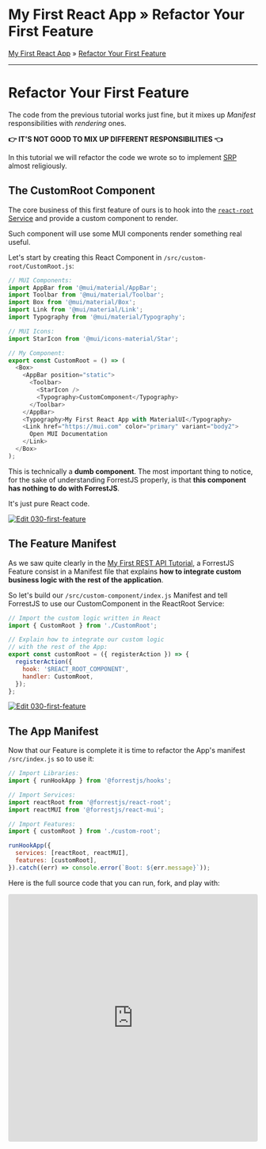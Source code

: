 <h1 class="tutorial-step"><span>My First React App &raquo;</span> Refactor Your First Feature</h1>

[My First React App](../README.md) &raquo; [Refactor Your First Feature](./README.md)

---

# Refactor Your First Feature

The code from the previous tutorial works just fine, but it mixes up _Manifest_ responsibilities with _rendering_ ones.

**👉 IT'S NOT GOOD TO MIX UP DIFFERENT RESPONSIBILITIES 👈**

In this tutorial we will refactor the code we wrote so to implement [SRP](https://en.wikipedia.org/wiki/Single-responsibility_principle) almost religiously.

## The CustomRoot Component

The core business of this first feature of ours is to hook into the [`react-root` Service](https://github.com/forrestjs/react/tree/main/packages/react-root) and provide a custom component to render.

Such component will use some MUI components render something real useful.

Let's start by creating this React Component in `/src/custom-root/CustomRoot.js`:

```js
// MUI Components:
import AppBar from '@mui/material/AppBar';
import Toolbar from '@mui/material/Toolbar';
import Box from '@mui/material/Box';
import Link from '@mui/material/Link';
import Typography from '@mui/material/Typography';

// MUI Icons:
import StarIcon from '@mui/icons-material/Star';

// My Component:
export const CustomRoot = () => (
  <Box>
    <AppBar position="static">
      <Toolbar>
        <StarIcon />
        <Typography>CustomComponent</Typography>
      </Toolbar>
    </AppBar>
    <Typography>My First React App with MaterialUI</Typography>
    <Link href="https://mui.com" color="primary" variant="body2">
      Open MUI Documentation
    </Link>
  </Box>
);
```

This is technically a **dumb component**. The most important thing to notice, for the sake of understanding ForrestJS properly, is that **this component has nothing to do with ForrestJS**.

It's just pure React code.

[![Edit 030-first-feature](https://codesandbox.io/static/img/play-codesandbox.svg)](https://codesandbox.io/s/030-first-feature-64umk?fontsize=14&hidenavigation=1&module=%2Fsrc%2Fcustom-root%2FCustomRoot.js&theme=dark)

## The Feature Manifest

As we saw quite clearly in the [My First REST API Tutorial](../../my-first-rest-api/README.md), a ForrestJS Feature consist in a Manifest file that explains **how to integrate custom business logic with the rest of the application**.

So let's build our `/src/custom-component/index.js` Manifest and tell ForrestJS to use our CustomComponent in the ReactRoot Service:

```js
// Import the custom logic written in React
import { CustomRoot } from './CustomRoot';

// Explain how to integrate our custom logic
// with the rest of the App:
export const customRoot = ({ registerAction }) => {
  registerAction({
    hook: '$REACT_ROOT_COMPONENT',
    handler: CustomRoot,
  });
};
```

[![Edit 030-first-feature](https://codesandbox.io/static/img/play-codesandbox.svg)](https://codesandbox.io/s/030-first-feature-64umk?fontsize=14&hidenavigation=1&module=%2Fsrc%2Fcustom-root%2Findex.js&theme=dark)

## The App Manifest

Now that our Feature is complete it is time to refactor the App's manifest `/src/index.js` so to use it:

```js
// Import Libraries:
import { runHookApp } from '@forrestjs/hooks';

// Import Services:
import reactRoot from '@forrestjs/react-root';
import reactMUI from '@forrestjs/react-mui';

// Import Features:
import { customRoot } from './custom-root';

runHookApp({
  services: [reactRoot, reactMUI],
  features: [customRoot],
}).catch((err) => console.error(`Boot: ${err.message}`));
```

Here is the full source code that you can run, fork, and play with:

<iframe src="https://codesandbox.io/embed/030-first-feature-64umk?fontsize=14&hidenavigation=1&theme=dark"
     style="width:100%; height:500px; border:0; border-radius: 4px; overflow:hidden;"
     title="030-first-feature"
     allow="accelerometer; ambient-light-sensor; camera; encrypted-media; geolocation; gyroscope; hid; microphone; midi; payment; usb; vr; xr-spatial-tracking"
     sandbox="allow-forms allow-modals allow-popups allow-presentation allow-same-origin allow-scripts"
   ></iframe>
